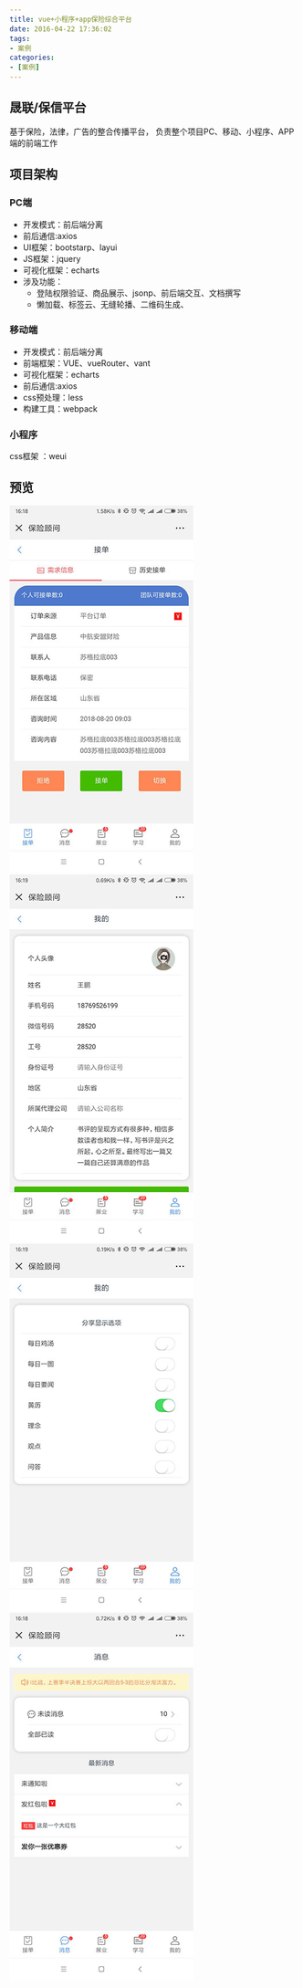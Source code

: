 ```yaml
---
title: vue+小程序+app保险综合平台
date: 2016-04-22 17:36:02
tags:
- 案例
categories:
- [案例]
---
```

## 晟联/保信平台
基于保险，法律，广告的整合传播平台， 负责整个项目PC、移动、小程序、APP端的前端工作

## 项目架构

### PC端

- 开发模式：前后端分离
- 前后通信:axios
- UI框架：bootstarp、layui
- JS框架：jquery
- 可视化框架：echarts
- 涉及功能：
    - 登陆权限验证、商品展示、jsonp、前后端交互、文档撰写
    - 懒加载、标签云、无缝轮播、二维码生成、
<!-- more -->
### 移动端

- 开发模式：前后端分离
- 前端框架：VUE、vueRouter、vant
- 可视化框架：echarts
- 前后通信:axios
- css预处理：less
- 构建工具：webpack

### 小程序

css框架 ：weui

## 预览
![](https://raw.githubusercontent.com/RocWangPeng/king-static/master/20200422173747.png)
![](https://raw.githubusercontent.com/RocWangPeng/king-static/master/20200422173801.png)
![](https://raw.githubusercontent.com/RocWangPeng/king-static/master/20200422173817.png)
![](https://raw.githubusercontent.com/RocWangPeng/king-static/master/20200422173829.png)